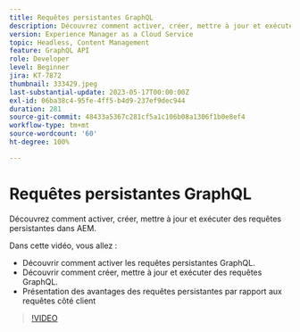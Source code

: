 ```yaml
---
title: Requêtes persistantes GraphQL
description: Découvrez comment activer, créer, mettre à jour et exécuter des requêtes persistantes dans AEM.
version: Experience Manager as a Cloud Service
topic: Headless, Content Management
feature: GraphQL API
role: Developer
level: Beginner
jira: KT-7872
thumbnail: 333429.jpeg
last-substantial-update: 2023-05-17T00:00:00Z
exl-id: 06ba38c4-95fe-4ff5-b4d9-237ef9dec944
duration: 281
source-git-commit: 48433a5367c281cf5a1c106b08a1306f1b0e8ef4
workflow-type: tm+mt
source-wordcount: '60'
ht-degree: 100%

---
```


# Requêtes persistantes GraphQL

Découvrez comment activer, créer, mettre à jour et exécuter des requêtes persistantes dans AEM.

Dans cette vidéo, vous allez :

+ Découvrir comment activer les requêtes persistantes GraphQL.
+ Découvrir comment créer, mettre à jour et exécuter des requêtes GraphQL.
+ Présentation des avantages des requêtes persistantes par rapport aux requêtes côté client

>[!VIDEO](https://video.tv.adobe.com/v/333429?quality=12&learn=on)
